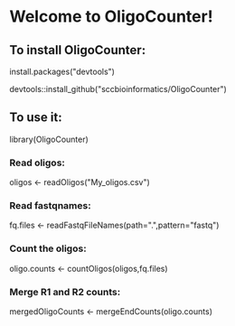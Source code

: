 # Welcome to OligoCounter!

## To install OligoCounter:

install.packages("devtools")

devtools::install_github("sccbioinformatics/OligoCounter")

## To use it:

library(OligoCounter)

### Read oligos:

oligos <- readOligos("My_oligos.csv")

### Read fastqnames:

fq.files <- readFastqFileNames(path=".",pattern="fastq")

### Count the oligos:

oligo.counts <- countOligos(oligos,fq.files)

### Merge R1 and R2 counts:

mergedOligoCounts <- mergeEndCounts(oligo.counts)
